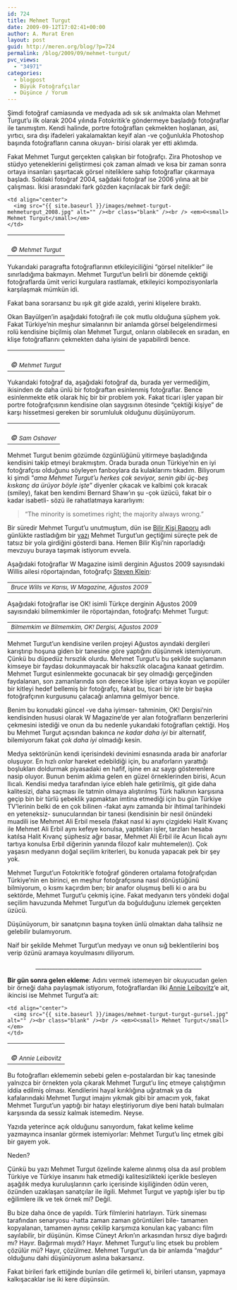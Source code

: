 ```yaml
---
id: 724
title: Mehmet Turgut
date: 2009-09-12T17:02:41+00:00
author: A. Murat Eren
layout: post
guid: http://meren.org/blog/?p=724
permalink: /blog/2009/09/mehmet-turgut/
pvc_views:
  - "34971"
categories:
  - blogpost
  - Büyük Fotoğrafçılar
  - Düşünce / Yorum
---
```

Şimdi fotoğraf camiasında ve medyada adı sık sık anılmakta olan Mehmet Turgut&#8217;u ilk olarak 2004 yılında Fotokritik&#8217;e göndermeye başladığı fotoğraflar ile tanımıştım. Kendi halinde, portre fotoğrafları çekmekten hoşlanan, asi, yırtıcı, sıra dışı ifadeleri yakalamaktan keyif alan -ve çoğunlukla Photoshop başında fotoğrafların canına okuyan- birisi olarak yer etti aklımda.

Fakat Mehmet Turgut gerçekten çalışkan bir fotoğrafçı. Zira Photoshop ve stüdyo yeteneklerini geliştirmesi çok zaman almadı ve kısa bir zaman sonra ortaya insanları şaşırtacak görsel niteliklere sahip fotoğraflar çıkarmaya başladı. Soldaki fotoğraf 2004, sağdaki fotoğraf ise 2006 yılına ait bir çalışması. İkisi arasındaki fark gözden kaçırılacak bir fark değil:

<table border="0" width="100%">
  <tr>
    <td align="center">
      <img src="{{ site.baseurl }}/images/mehmet-turgut-mehmetturgut_2004.jpg" alt="" /><br class="blank" /><br /> <em>©<small> Mehmet Turgut</small></em>
    </td>
    
    <td align="center">
      <img src="{{ site.baseurl }}/images/mehmet-turgut-mehmeturgut_2008.jpg" alt="" /><br class="blank" /><br /> <em>©<small> Mehmet Turgut</small></em>
    </td>
  </tr>
</table>

Yukarıdaki paragrafta fotoğraflarının etkileyiciliğini &#8220;görsel nitelikler&#8221; ile sınırladığıma bakmayın. Mehmet Turgut&#8217;un belirli bir dönemde çektiği fotoğraflarda ümit verici kurgulara rastlamak, etkileyici kompozisyonlarla karşılaşmak mümkün idi.

Fakat bana sorarsanız bu ışık git gide azaldı, yerini klişelere bıraktı.

Okan Bayülgen&#8217;in aşağıdaki fotoğrafı ile çok mutlu olduğuna şüphem yok. Fakat Türkiye&#8217;nin meşhur simalarının bir anlamda görsel belgelendirmesi rolü kendisine biçilmiş olan Mehmet Turgut, onların olabilecek en sıradan, en klişe fotoğraflarını çekmekten daha iyisini de yapabilirdi bence.

<table border="0" width="100%">
  <tr>
    <td align="center">
      <img src="{{ site.baseurl }}/images/mehmet-turgut-ob.png" alt="" /><br class="blank" /><br /> <em>©<small> Mehmet Turgut</small></em>
    </td>
  </tr>
</table>

Yukarıdaki fotoğraf da, aşağıdaki fotoğraf da, burada yer vermediğim, ikisinden de daha ünlü bir fotoğraftan esinlenmiş fotoğraflar. Bence esinlenmekte etik olarak hiç bir bir problem yok. Fakat ticari işler yapan bir portre fotoğrafçısının kendisine olan saygısının ötesinde &#8220;çektiği kişiye&#8221; de karşı hissetmesi gereken bir sorumluluk olduğunu düşünüyorum.

<table border="0" width="100%">
  <tr>
    <td align="center">
      <img src="{{ site.baseurl }}/images/mehmet-turgut-Cinema_In_IRAN_by_samoshaver.jpg" alt="" /><br class="blank" /><br /> <em>©<small> Sam Oshaver</small></em>
    </td>
  </tr>
</table>

Mehmet Turgut benim gözümde özgünlüğünü yitirmeye başladığında kendisini takip etmeyi bırakmıştım. Orada burada onun Türkiye&#8217;nin en iyi fotoğrafçısı olduğunu söyleyen fanboylara da kulaklarımı tıkadım. Biliyorum ki şimdi &#8220;_ama Mehmet Turgut&#8217;u herkes çok seviyor, senin gibi üç-beş kıskanç da ürüyor böyle işte_&#8221; diyenler çıkacak ve kalbimi çok kıracak (smiley), fakat ben kendimi Bernard Shaw&#8217;ın şu -çok üzücü, fakat bir o kadar isabetli- sözü ile rahatlatmaya kararlıyım:

> &#8220;The minority is sometimes right; the majority always wrong.&#8221;

Bir süredir Mehmet Turgut&#8217;u unutmuştum, dün ise [Bilir Kişi Raporu](http://bilirkisiraporu.blogspot.com/) adlı günlükte rastladığım bir [yazı](http://bilirkisiraporu.blogspot.com/2009/08/arakc-mehmet-turgut.html) Mehmet Turgut&#8217;un geçtiğimi süreçte pek de tatsız bir yola girdiğini gösterdi bana. Hemen Bilir Kişi&#8217;nin raporladığı mevzuyu buraya taşımak istiyorum evvela.

Aşağıdaki fotoğraflar W Magazine isimli derginin Ağustos 2009 sayısındaki Willis ailesi röportajından, fotoğrafçı [Steven Klein](http://www.stevenkleinstudio.com/):

<table border="0" width="100%">
  <tr>
    <td align="center">
      <img src="{{ site.baseurl }}/images/mehmet-turgut-w_magazine.png" alt="" /><br class="blank" /><em><small>Bruce Wills ve Karısı, W Magazine, Ağustos 2009<br /> </small></em>
    </td>
  </tr>
</table>

Aşağıdaki fotoğraflar ise OK! isimli Türkçe derginin Ağustos 2009 sayısındaki bilmemkimler ile röportajından, fotoğrafçı Mehmet Turgut:

<table border="0" width="100%">
  <tr>
    <td align="center">
      <img src="{{ site.baseurl }}/images/mehmet-turgut-ok_magazine.png" alt="" /><br class="blank" /><em><small>Bilmemkim ve Bilmemkim, OK! Dergisi, Ağustos 2009<br /> </small></em>
    </td>
  </tr>
</table>

Mehmet Turgut&#8217;un kendisine verilen projeyi Ağustos ayındaki dergileri karıştırıp hoşuna giden bir tanesine göre yaptığını düşünmek istemiyorum. Çünkü bu düpedüz hırsızlık olurdu. Mehmet Turgut&#8217;u bu şekilde suçlamanın kimseye bir faydası dokunmayacak bir haksızlık olacağına kanaat getirdim. Mehmet Turgut esinlenmekte gocunacak bir şey olmadığı gerçeğinden faydalanan, son zamanlarında son derece klişe işler ortaya koyan ve popüler bir kitleyi hedef bellemiş bir fotoğrafçı, fakat bu, ticari bir işte bir başka fotoğrafçının kurgusunu çalacağı anlamına gelmiyor bence.

Benim bu konudaki güncel -ve daha iyimser- tahminim, OK! Dergisi&#8217;nin kendisinden hususi olarak W Magazine&#8217;de yer alan fotoğrafların benzerlerini çekmesini istediği ve onun da bu nedenle yukarıdaki fotoğrafları çektiği. Hoş bu Mehmet Turgut açısından bakınca _ne kadar_ _daha iyi_ bir alternatif, bilemiyorum fakat _çok daha_ _iyi_ olmadığı kesin.

Medya sektörünün kendi içerisindeki devinimi esnasında arada bir anaforlar oluşuyor. En hızlı _onlar_ hareket edebildiği için, bu anaforların yarattığı boşlukları doldurmak piyasadaki en hafif, işine en az saygı gösterenlere nasip oluyor. Bunun benim aklıma gelen en güzel örneklerinden birisi, Acun Ilıcalı. Kendisi medya tarafından iyice ebleh hale getirilmiş, git gide daha kalitesizi, daha saçması ile tatmin olmaya alıştırılmış Türk halkının karşısına geçip bin bir türlü şebeklik yapmaktan imtina etmediği için bu gün Türkiye TV&#8217;lerinin belki de en çok bilinen -fakat aynı zamanda bir ihtimal tarihindeki en yeteneksiz- sunucularından bir tanesi (kendisinin bir nesil önündeki muadili ise Mehmet Ali Erbil mesela (fakat nasıl ki aynı çizgideki Halit Kıvanç ile Mehmet Ali Erbil aynı kefeye konulsa, yaptıkları işler, tarzları hesaba katılsa Halit Kıvanç şüphesiz ağır basar, Mehmet Ali Erbil ile Acun Ilıcalı aynı tartıya konulsa Erbil diğerinin yanında filozof kalır muhtemelen)). Çok yaşasın medyanın doğal seçilim kriterleri, bu konuda yapacak pek bir şey yok.

Mehmet Turgut&#8217;un Fotokritik&#8217;e fotoğraf gönderen ortalama fotoğrafçıdan Türkiye&#8217;nin en birinci, en meşhur fotoğrafçısına nasıl dönüştüğünü bilmiyorum, o kısmı kaçırdım ben; bir anafor oluşmuş belli ki o ara bu sektörde, Mehmet Turgut&#8217;u çekmiş içine. Fakat medyanın ters yöndeki doğal seçilim havuzunda Mehmet Turgut&#8217;un da boğulduğunu izlemek gerçekten üzücü.

Düşünüyorum, bir sanatçının başına toyken ünlü olmaktan daha talihsiz ne gelebilir bulamıyorum.

Naif bir şekilde Mehmet Turgut&#8217;un medyayı ve onun sığ beklentilerini boş verip özünü aramaya koyulmasını diliyorum.

<p style="text-align: center;">
  ___________________________________________________________
</p>

**Bir gün sonra gelen ekleme**: Adını vermek istemeyen bir okuyucudan gelen bir örneği daha paylaşmak istiyorum, fotoğraflardan ilki [Annie Leibovitz](http://en.wikipedia.org/wiki/Annie_Leibovitz)&#8216;e ait, ikincisi ise Mehmet Turgut&#8217;a ait:

<table border="0" width="100%">
  <tr>
    <td align="center">
      <img src="{{ site.baseurl }}/images/mehmet-turgut-leibovitz-jolie.jpg" alt="" /><br class="blank" /><br /> <em>©<small> Annie Leibovitz</small></em>
    </td>
    
    <td align="center">
      <img src="{{ site.baseurl }}/images/mehmet-turgut-turgut-gursel.jpg" alt="" /><br class="blank" /><br /> <em>©<small> Mehmet Turgut</small></em>
    </td>
  </tr>
</table>

Bu fotoğrafları eklememin sebebi gelen e-postalardan bir kaç tanesinde yalnızca bir örnekten yola çıkarak Mehmet Turgut&#8217;u linç etmeye çalıştığımın iddia edilmiş olması. Kendilerini hayal kırıklığına uğratmak ya da kafalarındaki Mehmet Turgut imajını yıkmak gibi bir amacım yok, fakat Mehmet Turgut&#8217;un yaptığı bir hatayı eleştiriyorum diye beni hatalı bulmaları karşısında da sessiz kalmak istemedim. Neyse.

Yazıda yeterince açık olduğunu sanıyordum, fakat kelime kelime yazmayınca insanlar görmek istemiyorlar: Mehmet Turgut&#8217;u linç etmek gibi bir gayem yok.

Neden?

Çünkü bu yazı Mehmet Turgut özelinde kaleme alınmış olsa da asıl problem Türkiye ve Türkiye insanını hak etmediği kalitesizlikteki içerikle besleyen aşağılık medya kuruluşlarının çarkı içerisinde kişiliğinden ödün veren, özünden uzaklaşan sanatçılar ile ilgili. Mehmet Turgut ve yaptığı işler bu tip eğilimlere ilk ve tek örnek mi? Değil.

Bu bize daha önce de yapıldı. Türk filmlerini hatırlayın. Türk sineması tarafından senaryosu -hatta zaman zaman görüntüleri bile- tamamen kopyalanan, tamamen aynısı çekilip karşımıza konulan kaç yabancı film sayılabilir, bir düşünün. Kimse Cüneyt Arkın&#8217;ın arkasından hırsız diye bağırdı mı? Hayır. Bağırmalı mıydı? Hayır. Mehmet Turgut&#8217;u linç etsek bu problem çözülür mü? Hayır, çözülmez. Mehmet Turgut&#8217;un da bir anlamda &#8220;mağdur&#8221; olduğunu dahi düşünüyorum aslına bakarsanız.

Fakat birileri fark ettiğinde bunları dile getirmeli ki, birileri utansın, yapmaya kalkışacaklar ise iki kere düşünsün.
